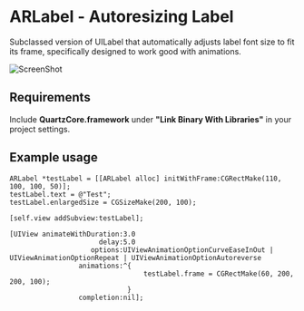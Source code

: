 ARLabel - Autoresizing Label
=============================

Subclassed version of UILabel that automatically adjusts label font size to fit its frame, specifically designed to work good with animations.

![ScreenShot](https://raw.github.com/ivankovacevic/ARLabel/master/screenshot.png)


## Requirements ##

Include **QuartzCore.framework** under **"Link Binary With Libraries"** in your project settings.


## Example usage ##

```objc
ARLabel *testLabel = [[ARLabel alloc] initWithFrame:CGRectMake(110, 100, 100, 50)];
testLabel.text = @"Test";
testLabel.enlargedSize = CGSizeMake(200, 100);

[self.view addSubview:testLabel];

[UIView animateWithDuration:3.0
                      delay:5.0
                    options:UIViewAnimationOptionCurveEaseInOut | UIViewAnimationOptionRepeat | UIViewAnimationOptionAutoreverse
                 animations:^{
                                 testLabel.frame = CGRectMake(60, 200, 200, 100);
                             }
                 completion:nil];
```

